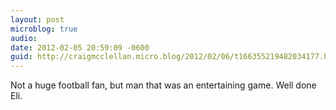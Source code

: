 ```yaml
---
layout: post
microblog: true
audio: 
date: 2012-02-05 20:59:09 -0600
guid: http://craigmcclellan.micro.blog/2012/02/06/t166355219482034177.html
---
```

Not a huge football fan, but man that was an entertaining game. Well done Eli.
